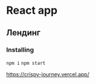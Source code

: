 # React app    

## Лендинг

### Installing

`npm i`  `npm start`

https://crispy-journey.vercel.app/
